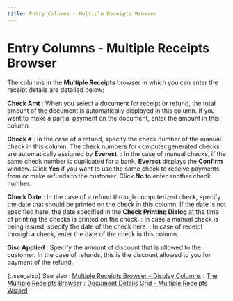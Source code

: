 ```yaml
---
title: Entry Columns - Multiple Receipts Browser
---
```


# Entry Columns - Multiple Receipts Browser


The columns in the **Multiple Receipts** browser in which you can enter the receipt details are detailed  below:


**Check Amt**
: When you select a document for receipt or refund,  the total amount of the document is automatically displayed in this column.  If you want to make a partial payment on the document, enter the amount  in this column.


****Check #****
: In the case of a refund, specify the check number  of the manual check in this column. The check numbers for computer generated  checks are automatically assigned by **Everest**.
: In the case of manual checks, if the same check  number is duplicated for a bank, **Everest**  displays the **Confirm** window. Click  **Yes** if you want to use the same  check to receive payments from or make refunds to the customer. Click  **No** to enter another check number.


**Check Date**
: In the case of a refund through computerized check,  specify the date that should be printed on the check in this column. If  the date is not specified here, the date specified in the **Check 
 Printing Dialog** at the time of printing the checks is printed on  the check.
: In case a manual check is being issued, specify  the date of the check here.
: In case of receipt through a check, enter the date  of the check in this column.


****Disc Applied****
: Specify the amount of discount that is allowed to  the customer. In the case of refunds, this is the discount allowed to  you for payment of the refund.


{:.see_also}
See also
: [Multiple  Receipts Browser - Display Columns]({{site.acc_baseurl}}/customer-receipts-and-refunds/multiple-receipts/wizard/browser/display_columns_multiple_receipts_browser.html)
: [The  Multiple Receipts Browser]({{site.acc_baseurl}}/customer-receipts-and-refunds/multiple-receipts/wizard/browser/the_multiple_receipts_browser.html)
: [Document  Details Grid - Multiple Receipts Wizard]({{site.acc_baseurl}}/misc/document_details_grid_multiple_receipts_browser.html)
